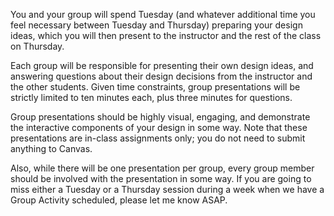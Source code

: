 You and your group will spend Tuesday (and whatever additional time you feel necessary between Tuesday and Thursday) preparing your design ideas, which you will then present to the instructor and the rest of the class on Thursday.

Each group will be responsible for presenting their own design ideas, and answering questions about their design decisions from the instructor and the other students. Given time constraints, group presentations will be strictly limited to ten minutes each, plus three minutes for questions.

Group presentations should be highly visual, engaging, and demonstrate the interactive components of your design in some way. Note that these presentations are in-class assignments only; you do not need to submit anything to Canvas.

Also, while there will be one presentation per group, every group member should be involved with the presentation in some way. If you are going to miss either a Tuesday or a Thursday session during a week when we have a Group Activity scheduled, please let me know ASAP.